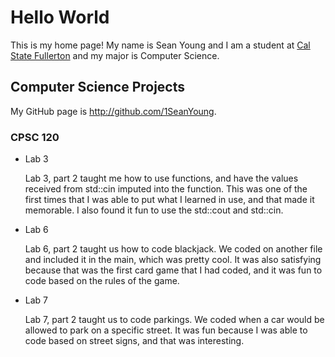 # Hello World

This is my home page! My name is Sean Young and I am a student at [Cal State Fullerton](http://www.fullerton.edu/) and my major is Computer Science.

## Computer Science Projects

My GitHub page is http://github.com/1SeanYoung.

### CPSC 120

* Lab 3

    Lab 3, part 2 taught me how to use functions, and have the values received
    from std::cin imputed into the function. This was one of the first times
    that I was able to put what I learned in use, and that made it memorable.
    I also found it fun to use the std::cout and std::cin.

* Lab 6

    Lab 6, part 2 taught us how to code blackjack. We coded on another file and
    included it in the main, which was pretty cool. It was also satisfying
    because that was the first card game that I had coded, and it was fun to
    code based on the rules of the game.

* Lab 7

    Lab 7, part 2 taught us to code parkings. We coded when a car would be allowed to park on a specific street. It was fun because I was able to code based on street signs, and that was interesting.
